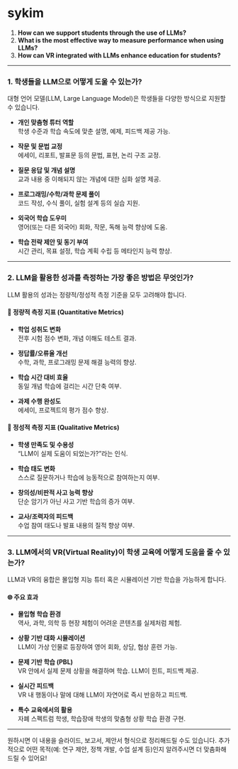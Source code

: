 # sykim
1. **How can we support students through the use of LLMs?**  
2. **What is the most effective way to measure performance when using LLMs?**  
3. **How can VR integrated with LLMs enhance education for students?**

---

### 1. **학생들을 LLM으로 어떻게 도울 수 있는가?**

대형 언어 모델(LLM, Large Language Model)은 학생들을 다양한 방식으로 지원할 수 있습니다.

- **개인 맞춤형 튜터 역할**  
  학생 수준과 학습 속도에 맞춘 설명, 예제, 피드백 제공 가능.

- **작문 및 문법 교정**  
  에세이, 리포트, 발표문 등의 문법, 표현, 논리 구조 교정.

- **질문 응답 및 개념 설명**  
  교과 내용 중 이해되지 않는 개념에 대한 심화 설명 제공.

- **프로그래밍/수학/과학 문제 풀이**  
  코드 작성, 수식 풀이, 실험 설계 등의 실습 지원.

- **외국어 학습 도우미**  
  영어(또는 다른 외국어) 회화, 작문, 독해 능력 향상에 도움.

- **학습 전략 제안 및 동기 부여**  
  시간 관리, 목표 설정, 학습 계획 수립 등 메타인지 능력 향상.

---

### 2. **LLM을 활용한 성과를 측정하는 가장 좋은 방법은 무엇인가?**

LLM 활용의 성과는 정량적/정성적 측정 기준을 모두 고려해야 합니다.

#### 🔹 정량적 측정 지표 (Quantitative Metrics)

- **학업 성취도 변화**  
  전후 시험 점수 변화, 개념 이해도 테스트 결과.

- **정답률/오류율 개선**  
  수학, 과학, 프로그래밍 문제 해결 능력의 향상.

- **학습 시간 대비 효율**  
  동일 개념 학습에 걸리는 시간 단축 여부.

- **과제 수행 완성도**  
  에세이, 프로젝트의 평가 점수 향상.

#### 🔹 정성적 측정 지표 (Qualitative Metrics)

- **학생 만족도 및 수용성**  
  “LLM이 실제 도움이 되었는가?”라는 인식.

- **학습 태도 변화**  
  스스로 질문하거나 학습에 능동적으로 참여하는지 여부.

- **창의성/비판적 사고 능력 향상**  
  단순 암기가 아닌 사고 기반 학습의 증가 여부.

- **교사/조력자의 피드백**  
  수업 참여 태도나 발표 내용의 질적 향상 여부.

---

### 3. **LLM에서의 VR(Virtual Reality)이 학생 교육에 어떻게 도움을 줄 수 있는가?**

LLM과 VR의 융합은 몰입형 지능 튜터 혹은 시뮬레이션 기반 학습을 가능하게 합니다.

#### 🌐 주요 효과

- **몰입형 학습 환경**  
  역사, 과학, 의학 등 현장 체험이 어려운 콘텐츠를 실제처럼 체험.

- **상황 기반 대화 시뮬레이션**  
  LLM이 가상 인물로 등장하여 영어 회화, 상담, 협상 훈련 가능.

- **문제 기반 학습 (PBL)**  
  VR 안에서 실제 문제 상황을 해결하며 학습. LLM이 힌트, 피드백 제공.

- **실시간 피드백**  
  VR 내 행동이나 말에 대해 LLM이 자연어로 즉시 반응하고 피드백.

- **특수 교육에서의 활용**  
  자폐 스펙트럼 학생, 학습장애 학생의 맞춤형 상황 학습 환경 구현.

---

원하시면 이 내용을 슬라이드, 보고서, 제안서 형식으로 정리해드릴 수도 있습니다. 추가적으로 어떤 목적(예: 연구 제안, 정책 개발, 수업 설계 등)인지 알려주시면 더 맞춤화해 드릴 수 있어요!
